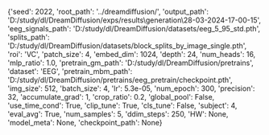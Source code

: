 {'seed': 2022, 'root_path': '../dreamdiffusion/', 'output_path': 'D:/study/dl/DreamDiffusion/exps/results\\generation\\28-03-2024-17-00-15', 'eeg_signals_path': 'D:/study/dl/DreamDiffusion/datasets/eeg_5_95_std.pth', 'splits_path': 'D:/study/dl/DreamDiffusion/datasets/block_splits_by_image_single.pth', 'roi': 'VC', 'patch_size': 4, 'embed_dim': 1024, 'depth': 24, 'num_heads': 16, 'mlp_ratio': 1.0, 'pretrain_gm_path': 'D:/study/dl/DreamDiffusion/pretrains', 'dataset': 'EEG', 'pretrain_mbm_path': 'D:/study/dl/DreamDiffusion/pretrains/eeg_pretrain/checkpoint.pth', 'img_size': 512, 'batch_size': 4, 'lr': 5.3e-05, 'num_epoch': 300, 'precision': 32, 'accumulate_grad': 1, 'crop_ratio': 0.2, 'global_pool': False, 'use_time_cond': True, 'clip_tune': True, 'cls_tune': False, 'subject': 4, 'eval_avg': True, 'num_samples': 5, 'ddim_steps': 250, 'HW': None, 'model_meta': None, 'checkpoint_path': None}
